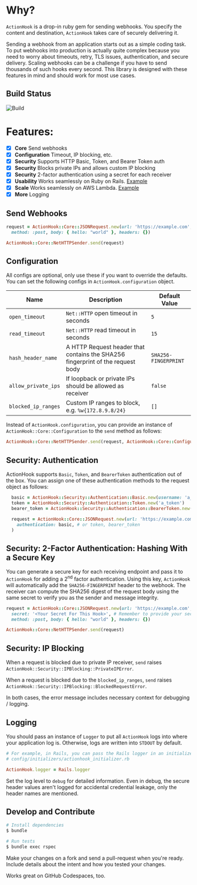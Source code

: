 # Why?

`ActionHook` is a drop-in ruby gem for sending webhooks. You specify the content and destination, `ActionHook` takes care of securely delivering it.

Sending a webhook from an application starts out as a simple coding task. To put webhooks into production is actually quite complex because you need to worry about timeouts, retry, TLS issues, authentication, and secure delivery. Scaling webhooks can be a challenge if you have to send thousands of such hooks every second. This library is designed with these features in mind and should work for most use cases.

## Build Status

![Build](https://github.com/smsohan/actionhook/workflows/Ruby/badge.svg)

# Features:

- [x] **Core** Send webhooks
- [x] **Configuration** Timeout, IP blocking, etc.
- [x] **Security** Supports HTTP Basic, Token, and Bearer Token auth
- [x] **Security** Blocks private IPs and allows custom IP blocking
- [x] **Security** 2-factor authentication using a secret for each receiver
- [x] **Usability** Works seamlessly on Ruby on Rails. [Example](examples/actionhook-rails-example)
- [x] **Scale** Works seamlessly on AWS Lambda. [Example](examples/actionhook-aws-lambda-example)
- [x] **More** Logging

## Send Webhooks

```ruby
request = ActionHook::Core::JSONRequest.new(url: 'https://example.com',
  method: :post, body: { hello: "world" }, headers: {})

ActionHook::Core::NetHTTPSender.send(request)
```

## Configuration

All configs are optional, only use these if you want to override the defaults.
You can set the following configs in `ActionHook.configuration` object.

|Name|Description|Default Value|
|---|---|---|
|`open_timeout` | `Net::HTTP` open timeout in seconds | `5` |
|`read_timeout` | `Net::HTTP` read timeout in seconds | `15`|
|`hash_header_name` | A HTTP Request header that contains the SHA256 fingerprint of the request body | `SHA256-FINGERPRINT` |
|`allow_private_ips` | If loopback or private IPs should be allowed as receiver | `false` |
|`blocked_ip_ranges` | Custom IP ranges to block, e.g. `%w{172.8.9.8/24}`| `[]`|

Instead of `ActionHook.configuration`, you can provide an instance of `ActionHook::Core::Configuration` to the `send` method as follows:

```ruby
ActionHook::Core::NetHTTPSender.send(request, ActionHook::Core::Configuration.new)
```

## Security: Authentication

ActionHook supports `Basic`, `Token`, and `BearerToken` authentication out of the box. You can assign one of these authentication methods to the request object as follows:

```ruby
  basic = ActionHook::Security::Authentication::Basic.new(username: 'a_user', password: 'a_pass')
  token = ActionHook::Security::Authentication::Token.new('a_token')
  bearer_token = ActionHook::Security::Authentication::BearerToken.new('a_bearer_token')

  request = ActionHook::Core::JSONRequest.new(url: 'https://example.com',
    authentication: basic, # or token, bearer_token
  )
```

## Security: 2-Factor Authentication: Hashing With a Secure Key

You can generate a secure key for each receiving endpoint and pass it to `ActionHook`
for adding a 2<sup>nd</sup> factor authentication. Using this key, `ActionHook` will automatically add the `SHA256-FINGERPRINT` header to the webhook. The receiver can compute the SHA256 digest of the request body using the same secret to verify you as the sender and message integrity.

```ruby
request = ActionHook::Core::JSONRequest.new(url: 'https://example.com',
  secret: '<Your Secret For This Hook>', # Remember to provide your secret
  method: :post, body: { hello: "world" }, headers: {})

ActionHook::Core::NetHTTPSender.send(request)
```

## Security: IP Blocking

When a request is blocked due to private IP receiver, `send` raises `ActionHook::Security::IPBlocking::PrivateIPError`.

When a request is blocked due to the `blocked_ip_ranges`, `send` raises `ActionHook::Security::IPBlocking::BlockedRequestError`.

In both cases, the error message includes necessary context for debugging / logging.

## Logging

You should pass an instance of `Logger` to put all `ActionHook` logs into where your application log is. Otherwise, logs are written into `STDOUT` by default.

```ruby
# For example, in Rails, you can pass the Rails logger in an initializer
# config/initializers/actionhook_initializer.rb

ActionHook.logger = Rails.logger
```

Set the log level to `debug` for detailed information. Even in debug, the secure header values aren't logged for accidental credential leakage, only the header names are mentioned.

## Develop and Contribute

```bash
# Install dependencies
$ bundle

# Run tests
$ bundle exec rspec
```

Make your changes on a fork and send a pull-request when you're ready. Include details about the intent and how you tested your changes.

Works great on GitHub Codespaces, too.